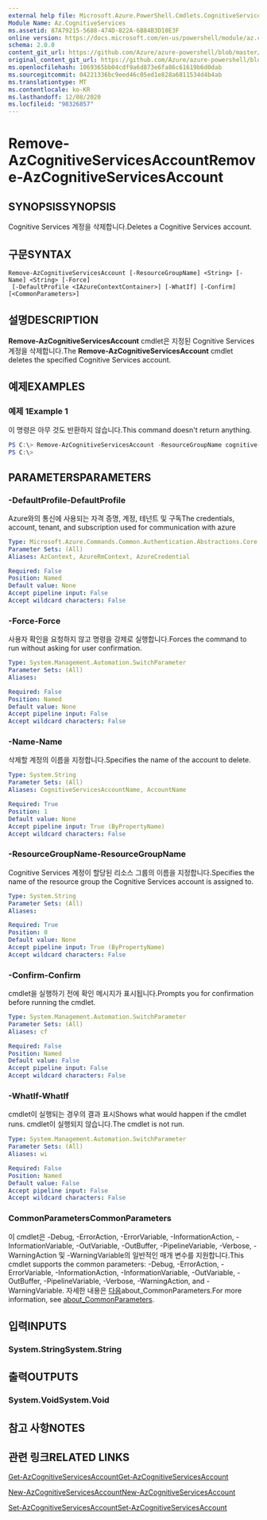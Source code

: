 ```yaml
---
external help file: Microsoft.Azure.PowerShell.Cmdlets.CognitiveServices.dll-Help.xml
Module Name: Az.CognitiveServices
ms.assetid: 87A79215-5688-474D-822A-6B84B3D10E3F
online version: https://docs.microsoft.com/en-us/powershell/module/az.cognitiveservices/remove-azcognitiveservicesaccount
schema: 2.0.0
content_git_url: https://github.com/Azure/azure-powershell/blob/master/src/CognitiveServices/CognitiveServices/help/Remove-AzCognitiveServicesAccount.md
original_content_git_url: https://github.com/Azure/azure-powershell/blob/master/src/CognitiveServices/CognitiveServices/help/Remove-AzCognitiveServicesAccount.md
ms.openlocfilehash: 1069365bb04cdf9a6d873e6fa86c61619b6d0dab
ms.sourcegitcommit: 04221336bc9eed46c05ed1e828a6811534d4b4ab
ms.translationtype: MT
ms.contentlocale: ko-KR
ms.lasthandoff: 12/08/2020
ms.locfileid: "98326857"
---
```

# <span data-ttu-id="a29db-101">Remove-AzCognitiveServicesAccount</span><span class="sxs-lookup"><span data-stu-id="a29db-101">Remove-AzCognitiveServicesAccount</span></span>

## <span data-ttu-id="a29db-102">SYNOPSIS</span><span class="sxs-lookup"><span data-stu-id="a29db-102">SYNOPSIS</span></span>
<span data-ttu-id="a29db-103">Cognitive Services 계정을 삭제합니다.</span><span class="sxs-lookup"><span data-stu-id="a29db-103">Deletes a Cognitive Services account.</span></span>

## <span data-ttu-id="a29db-104">구문</span><span class="sxs-lookup"><span data-stu-id="a29db-104">SYNTAX</span></span>

```
Remove-AzCognitiveServicesAccount [-ResourceGroupName] <String> [-Name] <String> [-Force]
 [-DefaultProfile <IAzureContextContainer>] [-WhatIf] [-Confirm] [<CommonParameters>]
```

## <span data-ttu-id="a29db-105">설명</span><span class="sxs-lookup"><span data-stu-id="a29db-105">DESCRIPTION</span></span>
<span data-ttu-id="a29db-106">**Remove-AzCognitiveServicesAccount** cmdlet은 지정된 Cognitive Services 계정을 삭제합니다.</span><span class="sxs-lookup"><span data-stu-id="a29db-106">The **Remove-AzCognitiveServicesAccount** cmdlet deletes the specified Cognitive Services account.</span></span>

## <span data-ttu-id="a29db-107">예제</span><span class="sxs-lookup"><span data-stu-id="a29db-107">EXAMPLES</span></span>

### <span data-ttu-id="a29db-108">예제 1</span><span class="sxs-lookup"><span data-stu-id="a29db-108">Example 1</span></span>
<span data-ttu-id="a29db-109">이 명령은 아무 것도 반환하지 않습니다.</span><span class="sxs-lookup"><span data-stu-id="a29db-109">This command doesn't return anything.</span></span>

```powershell
PS C:\> Remove-AzCognitiveServicesAccount -ResourceGroupName cognitive-services-resource-group -name myluis
PS C:\>
```

## <span data-ttu-id="a29db-110">PARAMETERS</span><span class="sxs-lookup"><span data-stu-id="a29db-110">PARAMETERS</span></span>

### <span data-ttu-id="a29db-111">-DefaultProfile</span><span class="sxs-lookup"><span data-stu-id="a29db-111">-DefaultProfile</span></span>
<span data-ttu-id="a29db-112">Azure와의 통신에 사용되는 자격 증명, 계정, 테넌트 및 구독</span><span class="sxs-lookup"><span data-stu-id="a29db-112">The credentials, account, tenant, and subscription used for communication with azure</span></span>

```yaml
Type: Microsoft.Azure.Commands.Common.Authentication.Abstractions.Core.IAzureContextContainer
Parameter Sets: (All)
Aliases: AzContext, AzureRmContext, AzureCredential

Required: False
Position: Named
Default value: None
Accept pipeline input: False
Accept wildcard characters: False
```

### <span data-ttu-id="a29db-113">-Force</span><span class="sxs-lookup"><span data-stu-id="a29db-113">-Force</span></span>
<span data-ttu-id="a29db-114">사용자 확인을 요청하지 않고 명령을 강제로 실행합니다.</span><span class="sxs-lookup"><span data-stu-id="a29db-114">Forces the command to run without asking for user confirmation.</span></span>

```yaml
Type: System.Management.Automation.SwitchParameter
Parameter Sets: (All)
Aliases:

Required: False
Position: Named
Default value: None
Accept pipeline input: False
Accept wildcard characters: False
```

### <span data-ttu-id="a29db-115">-Name</span><span class="sxs-lookup"><span data-stu-id="a29db-115">-Name</span></span>
<span data-ttu-id="a29db-116">삭제할 계정의 이름을 지정합니다.</span><span class="sxs-lookup"><span data-stu-id="a29db-116">Specifies the name of the account to delete.</span></span>

```yaml
Type: System.String
Parameter Sets: (All)
Aliases: CognitiveServicesAccountName, AccountName

Required: True
Position: 1
Default value: None
Accept pipeline input: True (ByPropertyName)
Accept wildcard characters: False
```

### <span data-ttu-id="a29db-117">-ResourceGroupName</span><span class="sxs-lookup"><span data-stu-id="a29db-117">-ResourceGroupName</span></span>
<span data-ttu-id="a29db-118">Cognitive Services 계정이 할당된 리소스 그룹의 이름을 지정합니다.</span><span class="sxs-lookup"><span data-stu-id="a29db-118">Specifies the name of the resource group the Cognitive Services account is assigned to.</span></span>

```yaml
Type: System.String
Parameter Sets: (All)
Aliases:

Required: True
Position: 0
Default value: None
Accept pipeline input: True (ByPropertyName)
Accept wildcard characters: False
```

### <span data-ttu-id="a29db-119">-Confirm</span><span class="sxs-lookup"><span data-stu-id="a29db-119">-Confirm</span></span>
<span data-ttu-id="a29db-120">cmdlet을 실행하기 전에 확인 메시지가 표시됩니다.</span><span class="sxs-lookup"><span data-stu-id="a29db-120">Prompts you for confirmation before running the cmdlet.</span></span>

```yaml
Type: System.Management.Automation.SwitchParameter
Parameter Sets: (All)
Aliases: cf

Required: False
Position: Named
Default value: False
Accept pipeline input: False
Accept wildcard characters: False
```

### <span data-ttu-id="a29db-121">-WhatIf</span><span class="sxs-lookup"><span data-stu-id="a29db-121">-WhatIf</span></span>
<span data-ttu-id="a29db-122">cmdlet이 실행되는 경우의 결과 표시</span><span class="sxs-lookup"><span data-stu-id="a29db-122">Shows what would happen if the cmdlet runs.</span></span>
<span data-ttu-id="a29db-123">cmdlet이 실행되지 않습니다.</span><span class="sxs-lookup"><span data-stu-id="a29db-123">The cmdlet is not run.</span></span>

```yaml
Type: System.Management.Automation.SwitchParameter
Parameter Sets: (All)
Aliases: wi

Required: False
Position: Named
Default value: False
Accept pipeline input: False
Accept wildcard characters: False
```

### <span data-ttu-id="a29db-124">CommonParameters</span><span class="sxs-lookup"><span data-stu-id="a29db-124">CommonParameters</span></span>
<span data-ttu-id="a29db-125">이 cmdlet은 -Debug, -ErrorAction, -ErrorVariable, -InformationAction, -InformationVariable, -OutVariable, -OutBuffer, -PipelineVariable, -Verbose, -WarningAction 및 -WarningVariable의 일반적인 매개 변수를 지원합니다.</span><span class="sxs-lookup"><span data-stu-id="a29db-125">This cmdlet supports the common parameters: -Debug, -ErrorAction, -ErrorVariable, -InformationAction, -InformationVariable, -OutVariable, -OutBuffer, -PipelineVariable, -Verbose, -WarningAction, and -WarningVariable.</span></span> <span data-ttu-id="a29db-126">자세한 내용은 [다음](http://go.microsoft.com/fwlink/?LinkID=113216)about_CommonParameters.</span><span class="sxs-lookup"><span data-stu-id="a29db-126">For more information, see [about_CommonParameters](http://go.microsoft.com/fwlink/?LinkID=113216).</span></span>

## <span data-ttu-id="a29db-127">입력</span><span class="sxs-lookup"><span data-stu-id="a29db-127">INPUTS</span></span>

### <span data-ttu-id="a29db-128">System.String</span><span class="sxs-lookup"><span data-stu-id="a29db-128">System.String</span></span>

## <span data-ttu-id="a29db-129">출력</span><span class="sxs-lookup"><span data-stu-id="a29db-129">OUTPUTS</span></span>

### <span data-ttu-id="a29db-130">System.Void</span><span class="sxs-lookup"><span data-stu-id="a29db-130">System.Void</span></span>

## <span data-ttu-id="a29db-131">참고 사항</span><span class="sxs-lookup"><span data-stu-id="a29db-131">NOTES</span></span>

## <span data-ttu-id="a29db-132">관련 링크</span><span class="sxs-lookup"><span data-stu-id="a29db-132">RELATED LINKS</span></span>

[<span data-ttu-id="a29db-133">Get-AzCognitiveServicesAccount</span><span class="sxs-lookup"><span data-stu-id="a29db-133">Get-AzCognitiveServicesAccount</span></span>](./Get-AzCognitiveServicesAccount.md)

[<span data-ttu-id="a29db-134">New-AzCognitiveServicesAccount</span><span class="sxs-lookup"><span data-stu-id="a29db-134">New-AzCognitiveServicesAccount</span></span>](./New-AzCognitiveServicesAccount.md)

[<span data-ttu-id="a29db-135">Set-AzCognitiveServicesAccount</span><span class="sxs-lookup"><span data-stu-id="a29db-135">Set-AzCognitiveServicesAccount</span></span>](./Set-AzCognitiveServicesAccount.md)


